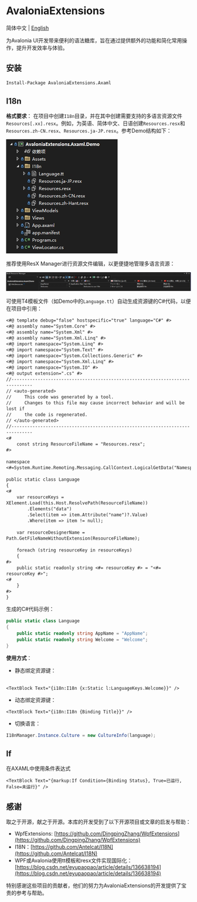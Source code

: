 # AvaloniaExtensions

简体中文 | [English](README.md)

为Avalonia UI开发带来便利的语法糖库，旨在通过提供额外的功能和简化常用操作，提升开发效率与体验。

## 安装

```bash
Install-Package AvaloniaExtensions.Axaml
```

## I18n

**格式要求**： 在项目中创建`I18n`目录，并在其中创建需要支持的多语言资源文件`Resources[.xx].resx`。例如，为英语、简体中文、日语创建`Resources.resx`和`Resources.zh-CN.resx`、`Resources.ja-JP.resx`。参考Demo结构如下：

![](doc/imgs/ResourceDir.png)

推荐使用ResX Manager进行资源文件编辑，以更便捷地管理多语言资源：

![](doc/imgs/ResourceConfig.png)

可使用T4模板文件（如Demo中的`Language.tt`）自动生成资源键的C#代码，以便在项目中引用：

```tt
<#@ template debug="false" hostspecific="true" language="C#" #>
<#@ assembly name="System.Core" #>
<#@ assembly name="System.Xml" #>
<#@ assembly name="System.Xml.Linq" #>
<#@ import namespace="System.Linq" #>
<#@ import namespace="System.Text" #>
<#@ import namespace="System.Collections.Generic" #>
<#@ import namespace="System.Xml.Linq" #>
<#@ import namespace="System.IO" #>
<#@ output extension=".cs" #>
//------------------------------------------------------------------------------  
// <auto-generated>  
//     This code was generated by a tool.  
//     Changes to this file may cause incorrect behavior and will be lost if  
//     the code is regenerated.  
// </auto-generated>  
//------------------------------------------------------------------------------
<#
    const string ResourceFileName = "Resources.resx";
#>

namespace <#=System.Runtime.Remoting.Messaging.CallContext.LogicalGetData("NamespaceHint").ToString()#>;

public static class Language
{
<#
    var resourceKeys = XElement.Load(this.Host.ResolvePath(ResourceFileName))
        .Elements("data")
        .Select(item => item.Attribute("name")?.Value)
        .Where(item => item != null);

	var resourceDesignerName = Path.GetFileNameWithoutExtension(ResourceFileName);

    foreach (string resourceKey in resourceKeys)
    {
#>
	public static readonly string <#= resourceKey #> = "<#= resourceKey #>";
<#
    }
#>
}
```

生成的C#代码示例：

```csharp
public static class Language
{
	public static readonly string AppName = "AppName";
	public static readonly string Welcome = "Welcome";
}
```

**使用方式**：

- 静态绑定资源键：

```axaml

<TextBlock Text="{i18n:I18n {x:Static l:LanguageKeys.Welcome}}" />
```

- 动态绑定资源键：

```axaml
<TextBlock Text="{i18n:I18n {Binding Title}}" />
```

- 切换语言：

```csharp
I18nManager.Instance.Culture = new CultureInfo(language);
```

## If

在AXAML中使用条件表达式

```axaml
<TextBlock Text="{markup:If Condition={Binding Status}, True=已运行, False=未运行}" />
```

## 感谢

取之于开源，献之于开源。本库的开发受到了以下开源项目或文章的启发与帮助：

- WpfExtensions: [https://github.com/DingpingZhang/WpfExtensions](https://github.com/DingpingZhang/WpfExtensions)
- I18N：[https://github.com/Antelcat/I18N](https://github.com/Antelcat/I18N)
- WPF或Avalonia使用tt模板和resx文件实现国际化：[https://blog.csdn.net/eyupaopao/article/details/136638194](https://blog.csdn.net/eyupaopao/article/details/136638194)

特别感谢这些项目的贡献者，他们的努力为AvaloniaExtensions的开发提供了宝贵的参考与帮助。
